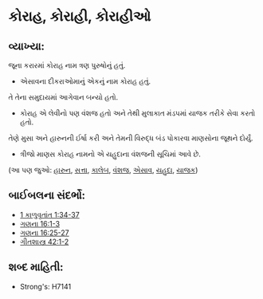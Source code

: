 # કોરાહ, કોરાહી, કોરાહીઓ 

## વ્યાખ્યા: 

જૂના કરારમાં કોરાહ નામ ત્રણ પુરુષોનું હતું.

* એસાવના દીકરાઓમાનું એકનું નામ કોરાહ હતું.

તે તેના સમુદાયમાં આગેવાન બન્યો હતો.

* કોરાહ એ લેવીનો પણ વંશજ હતો અને તેથી મુલાકાત મંડપમાં યાજક તરીકે સેવા કરતો હતો.

તેણે મુસા અને હારુનની ઈર્ષા કરી અને તેમની વિરુદ્ધ બંડ પોકારવા માણસોના જૂથને દોર્યું.

* ત્રીજો માણસ કોરાહ નામનો એ યહુદાના વંશજની સૂચિમાં આવે છે.

(આ પણ જુઓ: [હારુન](../names/aaron.md), [સત્તા](../kt/authority.md), [કાલેબ](../names/caleb.md), [વંશજ](../other/descendant.md), [એસાવ](../names/esau.md), [યહુદા](../names/judah.md), [યાજક](../kt/priest.md))

## બાઈબલના સંદર્ભો: 

* [1 કાળુવૃતાંત 1:34-37](rc://gu/tn/help/1ch/01/34)
* [ગણના 16:1-3](rc://gu/tn/help/num/16/01)
* [ગણના 16:25-27](rc://gu/tn/help/num/16/25)
* [ગીતશાસ્ત્ર 42:1-2](rc://gu/tn/help/psa/042/001)

## શબ્દ માહિતી: 

* Strong's: H7141
